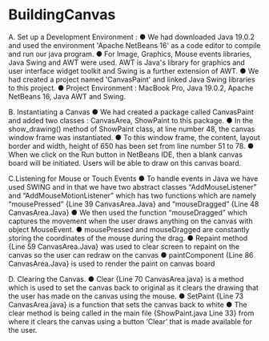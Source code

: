 # BuildingCanvas

A. Set up a Development Environment :
● We had downloaded Java 19.0.2 and used the environment 'Apache
NetBeans 16' as a code editor to compile and run our java program.
● For Image, Graphics, Mouse events libraries, Java Swing and AWT
were used. AWT is Java's library for graphics and user interface
widget toolkit and Swing is a further extension of AWT.
● We had created a project named 'CanvasPaint' and linked Java
Swing libraries to this project.
● Project Environment : MacBook Pro, Java 19.0.2, Apache NetBeans
16, Java AWT and Swing.


B. Instantiating a Canvas
● We had created a package called CanvasPaint and added two
classes : CanvasArea, ShowPaint to this package.
● In the show_drawing() method of ShowPaint class, at line number 48,
the canvas window frame was instantiated.
● To this window frame, the content, layout border and width, height of
650 has been set from line number 51 to 78.
● When we click on the Run button in NetBeans IDE, then a blank
canvas board will be initiated. Users will be able to draw on this
canvas board.

C.Listening for Mouse or Touch Events
● To handle events in Java we have used SWING and in that we have
two abstract classes “AddMouseListener” and
“AddMouseMotionListener” which has two functions which are
namely “mousePressed” {Line 39 CanvasArea.Java} and
“mouseDragged” {Line 48 CanvasArea.Java}
● We then used the function “mouseDragged” which captures the
movement when the user draws anything on the canvas with object
MouseEvent.
● mousePressed and mouseDragged are constantly storing the
coordinates of the mouse during the drag.
● Repaint method {Line 59 CanvasArea.Java} was used to clear screen
to repaint on the canvas so the user can redraw on the canvas
● paintComponent {Line 86 CanvasArea.Java} is used to render the
paint on canvas board

D. Clearing the Canvas.
● Clear {Line 70 CanvasArea.java} is a method which is used to set the
canvas back to original as it clears the drawing that the user has
made on the canvas using the mouse.
● SetPaint {Line 73 CanvasArea.java} is a function that sets the canvas
back to white
● The clear method is being called in the main file {ShowPaint.java Line
33} from where it clears the canvas using a button ‘Clear’ that is
made available for the user.
